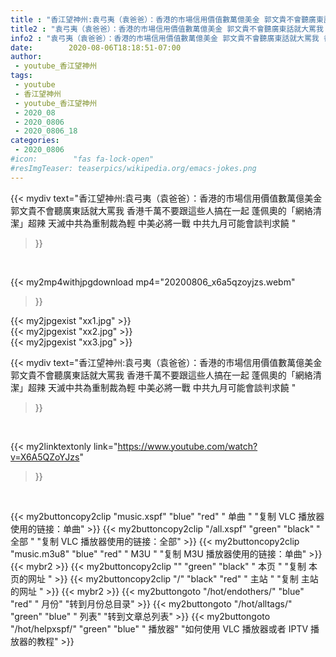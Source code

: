 ```yaml
---
title : "香江望神州:袁弓夷（袁爸爸）：香港的市場信用價值數萬億美金 郭文貴不會聽廣東話就大罵我 香港千萬不要跟這些人搞在一起 蓬佩奧的「網絡清潔」超辣 天滅中共為重制裁為輕 中美必將一戰 中共九月可能會談判求饒 "
title2 : "袁弓夷（袁爸爸）：香港的市場信用價值數萬億美金 郭文貴不會聽廣東話就大罵我 香港千萬不要跟這些人搞在一起 蓬佩奧的「網絡清潔」超辣 天滅中共為重制裁為輕 中美必將一戰 中共九月可能會談判求饒 "
info2 : "袁弓夷（袁爸爸）：香港的市場信用價值數萬億美金 郭文貴不會聽廣東話就大罵我 香港千萬不要跟這些人搞在一起 蓬佩奧的「網絡清潔」超辣 天滅中共為重制裁為輕 中美必將一戰 中共九月可能會談判求饒 "
date:        2020-08-06T18:18:51-07:00
author:
 - youtube_香江望神州
tags:
 - youtube
 - 香江望神州
 - youtube_香江望神州
 - 2020_08
 - 2020_0806
 - 2020_0806_18
categories:
 - 2020_0806
#icon:        "fas fa-lock-open"
#resImgTeaser: teaserpics/wikipedia.org/emacs-jokes.png
---
```


{{< mydiv text="香江望神州:袁弓夷（袁爸爸）：香港的市場信用價值數萬億美金 郭文貴不會聽廣東話就大罵我 香港千萬不要跟這些人搞在一起 蓬佩奧的「網絡清潔」超辣 天滅中共為重制裁為輕 中美必將一戰 中共九月可能會談判求饒 "
>}}
<br>


{{< my2mp4withjpgdownload mp4="20200806_x6a5qzoyjzs.webm"
>}}

{{< my2jpgexist "xx1.jpg" >}}<br>
{{< my2jpgexist "xx2.jpg" >}}<br>
{{< my2jpgexist "xx3.jpg" >}}<br>



{{< mydiv text="香江望神州:袁弓夷（袁爸爸）：香港的市場信用價值數萬億美金 郭文貴不會聽廣東話就大罵我 香港千萬不要跟這些人搞在一起 蓬佩奧的「網絡清潔」超辣 天滅中共為重制裁為輕 中美必將一戰 中共九月可能會談判求饒 "
>}}
<br>

{{< my2linktextonly link="https://www.youtube.com/watch?v=X6A5QZoYJzs"
>}}


<br>

{{< my2buttoncopy2clip "music.xspf"        "blue"   "red"    " 单曲 "  "复制 VLC 播放器使用的链接：单曲" >}} {{< my2buttoncopy2clip "/all.xspf"         "green"  "black"  " 全部 "  "复制 VLC 播放器使用的链接：全部" >}} {{< my2buttoncopy2clip "music.m3u8"        "blue"   "red"    " M3U  "    "复制 M3U 播放器使用的链接：单曲" >}} {{< mybr2 >}} {{< my2buttoncopy2clip ""                  "green"  "black"  " 本页 "    "复制 本页的网址 " >}} {{< my2buttoncopy2clip "/"                 "black"  "red"    " 主站 "    "复制 主站的网址 " >}} {{< mybr2 >}} {{< my2buttongoto      "/hot/endothers/"   "blue"   "red"    " 月份"   "转到月份总目录" >}} {{< my2buttongoto      "/hot/alltags/"     "green"  "blue"   " 列表"   "转到文章总列表" >}} {{< my2buttongoto      "/hot/helpxspf/"    "green"  "blue"   " 播放器" "如何使用 VLC 播放器或者 IPTV 播放器的教程" >}} 

